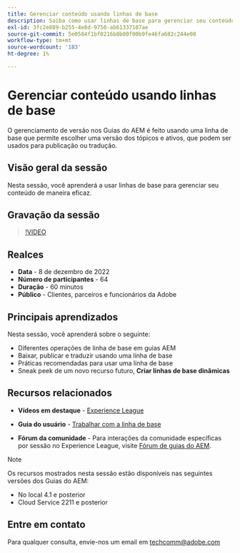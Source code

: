 ```yaml
---
title: Gerenciar conteúdo usando linhas de base
description: Saiba como usar linhas de base para gerenciar seu conteúdo de maneira eficaz.
exl-id: 3fc2e889-b255-4e8d-9750-ab61337107ae
source-git-commit: 5e0584f1bf0216b8b00f00b9fe46fa682c244e08
workflow-type: tm+mt
source-wordcount: '183'
ht-degree: 1%

---
```


# Gerenciar conteúdo usando linhas de base

O gerenciamento de versão nos Guias do AEM é feito usando uma linha de base que permite escolher uma versão dos tópicos e ativos, que podem ser usados para publicação ou tradução.

## Visão geral da sessão

Nesta sessão, você aprenderá a usar linhas de base para gerenciar seu conteúdo de maneira eficaz.

## Gravação da sessão

>[!VIDEO](https://video.tv.adobe.com/v/3414172/version-management-release-management-baseline?quality=12&learn=on)

## Realces

- **Data** - 8 de dezembro de 2022
- **Número de participantes** - 64
- **Duração** - 60 minutos
- **Público** - Clientes, parceiros e funcionários da Adobe

## Principais aprendizados

Nesta sessão, você aprenderá sobre o seguinte:

- Diferentes operações de linha de base em guias AEM
- Baixar, publicar e traduzir usando uma linha de base
- Práticas recomendadas para usar uma linha de base
- Sneak peek de um novo recurso futuro, **Criar linhas de base dinâmicas**

## Recursos relacionados

- **Vídeos em destaque** -  [Experience League](https://experienceleague.adobe.com/docs/experience-manager-guides-learn/videos/advanced-user-guide/overview.html?lang=en)

- **Guia do usuário** - [Trabalhar com a linha de base](https://help.adobe.com/en_US/xml-documentation-for-adobe-experience-manager/index.html#t=DXML-master-map%2Fgenerate-output-use-baseline-for-publishing.html)

- **Fórum da comunidade** - Para interações da comunidade específicas por sessão no Experience League, visite [Fórum de guias do AEM](https://experienceleaguecommunities.adobe.com/t5/experience-manager-guides/bd-p/xml-documentation-discussions).

>[!NOTE]
>
>Os recursos mostrados nesta sessão estão disponíveis nas seguintes versões dos Guias do AEM:
>
> - No local 4.1 e posterior
> - Cloud Service 2211 e posterior

## Entre em contato

Para qualquer consulta, envie-nos um email em <techcomm@adobe.com>
